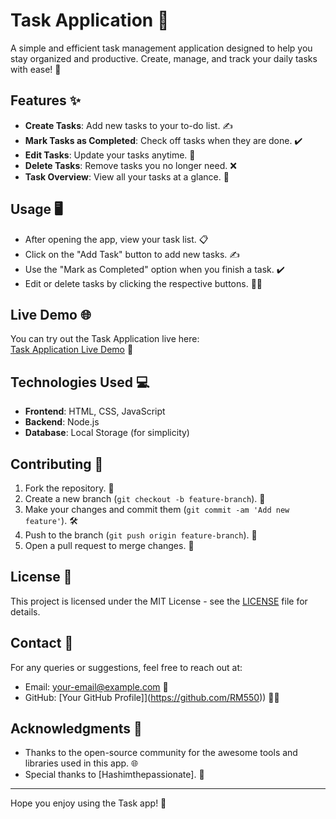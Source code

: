 # Task Application 📝

A simple and efficient task management application designed to help you stay organized and productive. Create, manage, and track your daily tasks with ease! 🚀

## Features ✨

- **Create Tasks**: Add new tasks to your to-do list. ✍️
- **Mark Tasks as Completed**: Check off tasks when they are done. ✔️
- **Edit Tasks**: Update your tasks anytime. 📝
- **Delete Tasks**: Remove tasks you no longer need. ❌
- **Task Overview**: View all your tasks at a glance. 👀

## Usage 🖥️

- After opening the app, view your task list. 📋
- Click on the "Add Task" button to add new tasks. ✍️
- Use the "Mark as Completed" option when you finish a task. ✔️
- Edit or delete tasks by clicking the respective buttons. 📝❌

## Live Demo 🌐

You can try out the Task Application live here:  
[Task Application Live Demo](https://your-demo-link.com) 🚀

## Technologies Used 💻

- **Frontend**: HTML, CSS, JavaScript
- **Backend**: Node.js
- **Database**: Local Storage (for simplicity)

## Contributing 🤝

1. Fork the repository. 🍴
2. Create a new branch (`git checkout -b feature-branch`). 🌿
3. Make your changes and commit them (`git commit -am 'Add new feature'`). 🛠️
4. Push to the branch (`git push origin feature-branch`). 🚀
5. Open a pull request to merge changes. 🔄

## License 📜

This project is licensed under the MIT License - see the [LICENSE](LICENSE) file for details.

## Contact 📧

For any queries or suggestions, feel free to reach out at:
- Email: your-email@example.com 📧
- GitHub: [Your GitHub Profile]](https://github.com/RM550)) 👨‍💻

## Acknowledgments 🙏

- Thanks to the open-source community for the awesome tools and libraries used in this app. 🌐
- Special thanks to [Hashimthepassionate]. 🌟

---
Hope you enjoy using the Task app! 🚀
